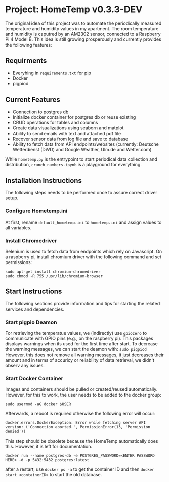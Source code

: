 # Project: HomeTemp v0.3.3-DEV

The original idea of this project was to automate the periodically measured temperature and humidity values in my
apartment. The room temperature and humidity is caputred by an AM2302 sensor, connected to a Raspberry Pi 4 Model B.
This idea is still growing prosperously and currently provides the following features:

## Requirments

- Everyhing in `requirements.txt` for pip
- Docker
- pigpiod

## Current Features

- Connection to postgres db
- Initialize docker container for postgres db or reuse existing
- CRUD operations for tables and columns
- Create data visualizations using seaborn and matplot
- Ability to send emails with text and attached pdf file
- Recover sensor data from log file and save to database
- Ability to fetch data from API endpoints/websites (currently: Deutsche Wetterdienst (DWD) and Google Weather, Ulm.de and Wetter.com)

While `hometemp.py` is the entrypoint to start periodical data collection and distribution, `crunch_numbers.ipynb` is a
playground for everything.

## Installation Instructions

The following steps needs to be performed once to assure correct driver setup.

### Configure Hometemp.ini

At first, rename `default_hometemp.ini` to `hometemp.ini` and assign values to all variables.

### Install Chromedriver

Selenium is used to fetch data from endpoints which rely on Javascript.
On a raspberry pi, install chromium driver with the following command and set permissions:

```
sudo apt-get install chromium-chromedriver
sudo chmod -R 755 /usr/lib/chromium-browser 
```

## Start Instructions

The following sections provide information and tips for starting the related services and dependencies.

### Start pigpio Deamon

For retrieving the temperatue values, we (indirectly) use `gpiozero` to communicate with GPIO pins (e.g., on the
raspberry pi).
This packages displays warnings when its used for the first time after start. To decrease the warning messages, we can
start the deamon with:
`sudo pigpiod`
However, this does not remove all warning messages, it just decreases their amount and in terms of accuricy or
reliability of data retrieval,
we didn't observ any issues.

### Start Docker Container

Images and containers should be pulled or created/reused automatically. However, for this to work, the user needs to be
added to the docker group:

```
sudo usermod -aG docker $USER
```

Afterwards, a reboot is required otherwise the following error will occur:

```
docker.errors.DockerException: Error while fetching server API version: ('Connection aborted.', PermissionError(13, 'Permission denied'))
```

This step should be obsolete because the HomeTemp automatically does this. However, it is left for documentation.

```
docker run --name postgres-db -e POSTGRES_PASSWORD=<ENTER PASSWORD HERE> -d -p 5432:5432 postgres:latest
```

after a restart, use `docker ps -a` to get the container ID and then `docker start <containerID>` to start the old
database.
